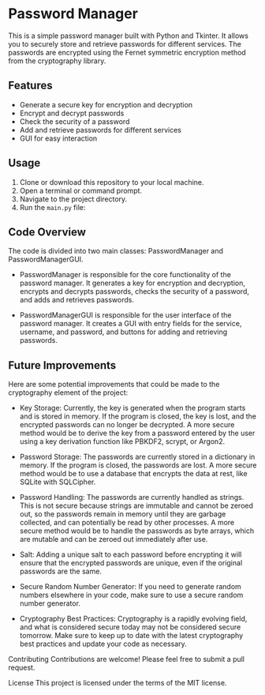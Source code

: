 # Password Manager
This is a simple password manager built with Python and Tkinter. It allows you to securely store and retrieve passwords for different services. The passwords are encrypted using the Fernet symmetric encryption method from the cryptography library.

## Features
- Generate a secure key for encryption and decryption
- Encrypt and decrypt passwords
- Check the security of a password
- Add and retrieve passwords for different services
- GUI for easy interaction
## Usage
1. Clone or download this repository to your local machine.
2. Open a terminal or command prompt.
3. Navigate to the project directory.
4. Run the `main.py` file:

## Code Overview
The code is divided into two main classes: PasswordManager and PasswordManagerGUI.

- PasswordManager is responsible for the core functionality of the password manager. It generates a key for encryption and decryption, encrypts and decrypts passwords, checks the security of a password, and adds and retrieves passwords.

- PasswordManagerGUI is responsible for the user interface of the password manager. It creates a GUI with entry fields for the service, username, and password, and buttons for adding and retrieving passwords.

## Future Improvements
Here are some potential improvements that could be made to the cryptography element of the project:

- Key Storage: Currently, the key is generated when the program starts and is stored in memory. If the program is closed, the key is lost, and the encrypted passwords can no longer be decrypted. A more secure method would be to derive the key from a password entered by the user using a key derivation function like PBKDF2, scrypt, or Argon2.

- Password Storage: The passwords are currently stored in a dictionary in memory. If the program is closed, the passwords are lost. A more secure method would be to use a database that encrypts the data at rest, like SQLite with SQLCipher.

- Password Handling: The passwords are currently handled as strings. This is not secure because strings are immutable and cannot be zeroed out, so the passwords remain in memory until they are garbage collected, and can potentially be read by other processes. A more secure method would be to handle the passwords as byte arrays, which are mutable and can be zeroed out immediately after use.

- Salt: Adding a unique salt to each password before encrypting it will ensure that the encrypted passwords are unique, even if the original passwords are the same.

- Secure Random Number Generator: If you need to generate random numbers elsewhere in your code, make sure to use a secure random number generator.

- Cryptography Best Practices: Cryptography is a rapidly evolving field, and what is considered secure today may not be considered secure tomorrow. Make sure to keep up to date with the latest cryptography best practices and update your code as necessary.

Contributing
Contributions are welcome! Please feel free to submit a pull request.

License
This project is licensed under the terms of the MIT license.